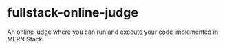 # fullstack-online-judge
An online judge where you can run and execute your code implemented in MERN Stack.
